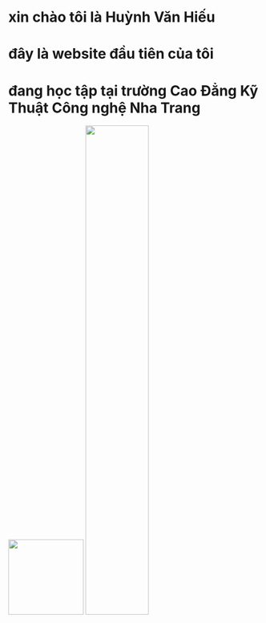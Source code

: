 <html>
 <head>
<h1>xin chào tôi là Huỳnh Văn Hiếu </h1>
  <h1> đây là website đầu tiên của tôi </h1>
  <h1> đang học tập tại trường Cao Đẳng Kỹ Thuật Công nghệ Nha Trang </h1>
 <html>
   <head>
      <title>cdktcntt</title>
   </head>
   <body> 
      <img src="flower.jpg" height="150px" width="150px" alt="" />
      <!-- hoặc -->
      <img src="flower.jpg" height="50%" width="50%" alt="" />
   </body>
</html>
